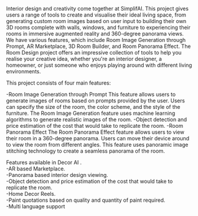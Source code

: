 Interior design and creativity come together at SimplifAI. This project gives users a range of tools to create and visualise their ideal living space, from generating custom room images based on user input to building their own 3D rooms complete with walls, windows, and furniture to experiencing their rooms in immersive augmented reality and 360-degree panorama views. We have various features, which include Room Image Generation through Prompt, AR Marketplace, 3D Room Builder, and Room Panorama Effect. The Room Design project offers an impressive collection of tools to help you realise your creative idea, whether you're an interior designer, a homeowner, or just someone who enjoys playing around with different living environments.


This project consists of four main features:

-Room Image Generation through Prompt
 This feature allows users to generate images of rooms based on prompts provided by the user. Users can specify the size of the room, the 
 color scheme, and the style of the furniture. The Room Image Generation feature uses machine learning algorithms to generate realistic 
 images of the room.
-Object detection and price estimation of the cost that would take to replicate the room. 
-Room Panorama Effect
 The Room Panorama Effect feature allows users to view their room in a 360-degree panorama. Users can move their device around to view the 
 room from different angles. This feature uses panoramic image stitching technology to create a seamless panorama of the room.

Features available in Decor AI .
<br /> -AR based Marketplace.
<br /> -Panorama based interior design viewing.
<br /> -Object detection and price estimation of the cost that would take to replicate the room. 
<br /> -Home Decor Reels.
<br /> -Paint quotations based on quality and quantity of paint required.
<br /> -Multi language support
